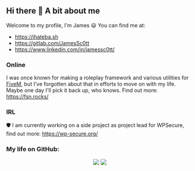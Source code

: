 ## Hi there 👋 A bit about me

Welcome to my profile, I'm James 😃 You can find me at:
 - https://ihateba.sh
 - https://gitlab.com/JamesSc0tt
 - https://www.linkedin.com/in/jamessc0tt/

### Online
I was once known for making a roleplay framework and various utilities for [FiveM](https://www.fivem.net), but I've forgotten about that in efforts to move on with my life. Maybe one day I'll pick it back up, who knows. Find out more: https://fsn.rocks/

### IRL
🛡 I am currently working on a side project as project lead for WPSecure, find out more: https://wp-secure.org/

### My life on GitHub:
<p align="center">
<img src="https://raw.githubusercontent.com/jamessc0tt/Profile-Stats/master/generated/overview.svg"> <img src="https://raw.githubusercontent.com/jamessc0tt/Profile-Stats/master/generated/languages.svg">
</p>
<!--
**jamessc0tt/JamesSc0tt** is a ✨ _special_ ✨ repository because its `README.md` (this file) appears on your GitHub profile.

Here are some ideas to get you started:

- 🔭 I’m currently working on ...
- 🌱 I’m currently learning ...
- 👯 I’m looking to collaborate on ...
- 🤔 I’m looking for help with ...
- 💬 Ask me about ...
- 📫 How to reach me: ...
- 😄 Pronouns: ...
- ⚡ Fun fact: ...
-->
